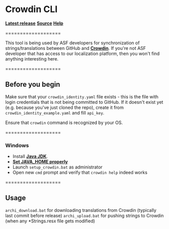 Crowdin CLI
===================

**[Latest release](https://crowdin.com/downloads/crowdin-cli.zip)**
**[Source](https://github.com/crowdin/crowdin-cli-2)**
**[Help](https://support.crowdin.com/cli-tool/#cli-2)**

===================

This tool is being used by ASF developers for synchronization of strings/translations between GitHub and **[Crowdin](https://github.com/JustArchi/ArchiSteamFarm/wiki/Localization)**. If you're not ASF developer that has access to our localization platform, then you won't find anything interesting here.

===================

## Before you begin

Make sure that your ```crowdin_identity.yaml``` file exists - this is the file with login credentials that is not being committed to GitHub. If it doesn't exist yet (e.g. because you've just cloned the repo), create it from ```crowdin_identity_example.yaml``` and fill ```api_key```.

Ensure that ```crowdin``` command is recognized by your OS.

===================

### Windows

- Install **[Java JDK](http://www.oracle.com/technetwork/java/javase/downloads/index.html)**.
- **[Set JAVA_HOME properly](https://confluence.atlassian.com/doc/setting-the-java_home-variable-in-windows-8895.html)**
- Launch ```setup_crowdin.bat``` as administrator
- Open new ```cmd``` prompt and verify that ```crowdin help``` indeed works

===================

## Usage

```archi_download.bat``` for downloading translations from Crowdin (typically last commit before release)
```archi_upload.bat``` for pushing strings to Crowdin (when any *Strings.resx file gets modified)

